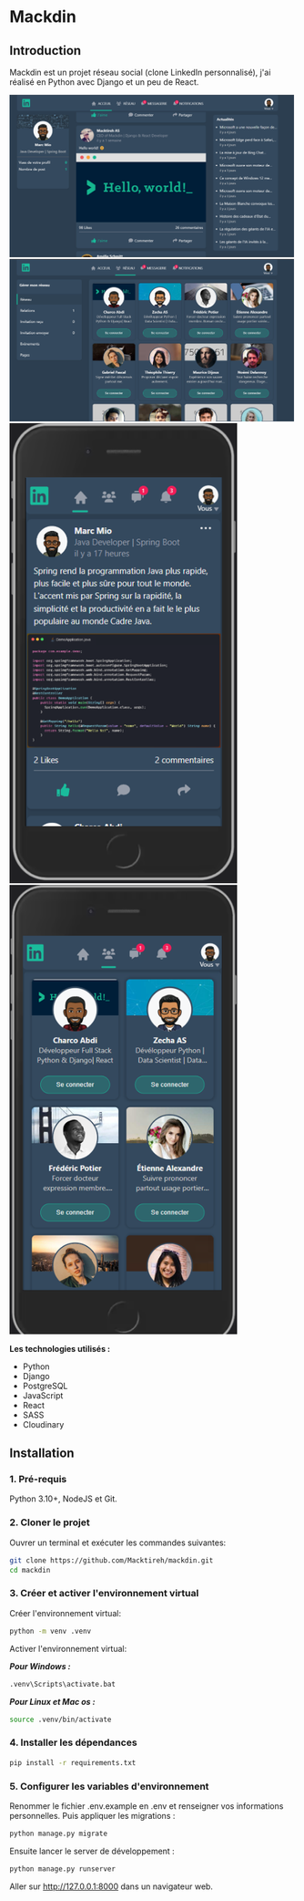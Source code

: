 # Mackdin

## Introduction

Mackdin est un projet réseau social (clone LinkedIn personnalisé), j'ai réalisé en Python avec Django et un peu de React.

  <!-- <table>
    <tr>
      <td>
        <img src="static/home/img/mackdin_1.png" width=400 />
      </td>
      <td>
        <img src="static/home/img/mackdin_2.png" width=400 />
      </td>      
    </tr>   
    <tr>
      <td>
        <img src="static/home/img/mackdin_3.png" height=400 />
      </td>
      <td>
        <img src="static/home/img/mackdin_4.png" height=400 />
      </td>      
    </tr>   
</table> -->

 
<img src="static/home/img/mackdin_1.png" width=500 />
<img src="static/home/img/mackdin_2.png" width=500 />
<img src="static/home/img/mackdin_3.png" width=400 />
<img src="static/home/img/mackdin_4.png" width=400 />

<!--
![](static/home/img/mackdin_1.png)
![](static/home/img/mackdin_2.png)
![](static/home/img/mackdin_3.png)
![](static/home/img/mackdin_4.png)
![](static/home/img/mackdin_5.png) -->

**Les technologies utilisés :**

- Python
- Django
- PostgreSQL
- JavaScript
- React
- SASS
- Cloudinary

## Installation

### 1. Pré-requis

Python 3.10+, NodeJS et Git.

### 2. Cloner le projet

Ouvrer un terminal et exécuter les commandes suivantes:

```bash
git clone https://github.com/Macktireh/mackdin.git
cd mackdin
```

### 3. Créer et activer l'environnement virtual

Créer l'environnement virtual:

```bash
python -m venv .venv
```

Activer l'environnement virtual:

**_Pour Windows :_**

```bash
.venv\Scripts\activate.bat
```

**_Pour Linux et Mac os :_**

```bash
source .venv/bin/activate
```

### 4. Installer les dépendances

```bash
pip install -r requirements.txt
```

### 5. Configurer les variables d'environnement

Renommer le fichier .env.example en .env et renseigner vos informations personnelles.
Puis appliquer les migrations :

```bash
python manage.py migrate
```

Ensuite lancer le server de développement :

```bash
python manage.py runserver
```

Aller sur http://127.0.0.1:8000 dans un navigateur web.
